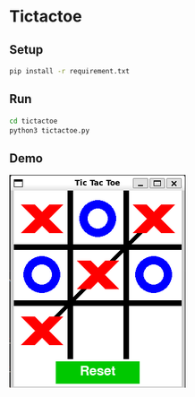 # Tictactoe

## Setup

```bash
pip install -r requirement.txt
```

## Run

```bash
cd tictactoe
python3 tictactoe.py
```

## Demo

![demo](./assets/demo.png)

